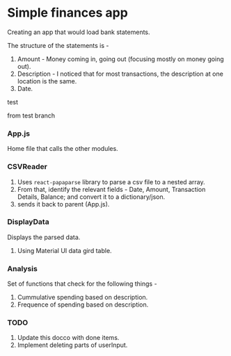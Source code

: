 # Simple finances app

Creating an app that would load bank statements. 

The structure of the statements is - 
1. Amount - Money coming in, going out (focusing mostly on money going out).
2. Description - I noticed that for most transactions, the description at one location is the same.
3. Date.

test

from test branch

### App.js

Home file that calls the other modules.

### CSVReader

1. Uses `react-papaparse` library to parse a csv file to a nested array.  
2. From that, identify the relevant fields - Date, Amount, Transaction Details, Balance; and convert it to a dictionary/json.
3. sends it back to parent (App.js).

### DisplayData

Displays the parsed data.

1. Using Material UI data gird table.

### Analysis

Set of functions that check for the following things - 
1. Cummulative spending based on description.
2. Frequence of spending based on description.

### TODO

1. Update this docco with done items.
2. Implement deleting parts of userInput.